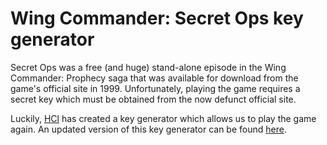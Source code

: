 # Wing Commander: Secret Ops key generator
Secret Ops was a free (and huge) stand-alone episode in the Wing Commander: Prophecy saga that was available for download from the game's official site in 1999. Unfortunately, playing the game requires a secret key which must be obtained from the now defunct official site.

Luckily, [HCl](http://hcl.solsector.net/) has created a key generator which allows us to play the game again. An updated version of this key generator can be found [here](https://ber8749.github.io/wing-commander-secret-ops-key-generator/).
